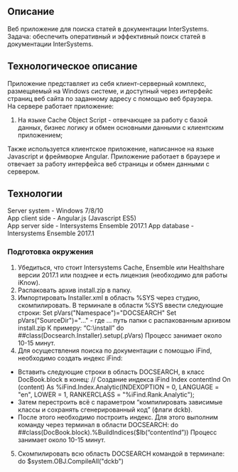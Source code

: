 ﻿## Описание

Веб приложение для поиска статей в документации InterSystems. 
Задача: обеспечить оперативный и эффективный поиск статей в документации InterSystems.
## Технологическое описание

Приложение представляет из себя клиент-серверный комплекс, размещяемый на Windows системе, 
и доступный через интерфейс страниц веб сайта по заданному адресу с помощью веб браузера.  
На сервере работает приложение: 

1. На языке Cache Object Script  -  отвечающее за работу с базой данных, 
бизнес логику и обмен основными данными с клиентским приложением;

Также используется клиентское приложение, написанное на языке Javascript и фреймворке Angular.
Приложение работает в браузере и отвечает за работу интерфейса веб страницы и обмен данными с сервером. 


## Технологии

Server system           -   Windows 7/8/10  
App client side         -   Angular.js (Javascript ES5)  
App server side         -   Intersystems Ensemble 2017.1
App database            -   Intersystems Ensemble 2017.1



### Подготовка окружения

1. Убедиться, что стоит Intersystems Cache, Ensemble или Healthshare версии 2017.1 или позднее и есть лицензия (необходимо для работы iKnow).
2. Распаковать архив install.zip в папку.
3. Импортировать Installer.xml в область %SYS через студию, скомпилировать. В терминале в области %SYS ввести следующие строки:
	Set pVars("Namespace")="DOCSEARCH"
	Set pVars("SourceDir")="..." - где … путь папки с распакованным архивом install.zip
	К примеру: “C:\install”
	do ##class(Docsearch.Installer).setup(.pVars)
 Процесс занимает около 10-15 минут.
4. Для осуществления поиска по документации с помощью iFind, необходимо создать индекс iFind:
 - Вставить следующие строки в область DOCSEARCH, в класс DocBook.block в конец:
 	// Создание индекса iFind
 	Index contentInd On (content) As %iFind.Index.Analytic(INDEXOPTION = 0, LANGUAGE = "en", LOWER = 1, RANKERCLASS = "%iFind.Rank.Analytic");
 - Затем перестроить всё с параметром “компилировать зависимые классы и сохранять сгенерированный код” (флаги dckb).
 - После этого необходимо построить индекс. Для этого выполним команду через терминал в области DOCSEARCH:
	do ##class(DocBook.block).%BuildIndices($lb(“contentInd”))
 Процесс занимает около 10-15 минут.
5. Скомпилировать всю область DOCSEARCH командой в терминале:
	do $system.OBJ.CompileAll("dckb")

